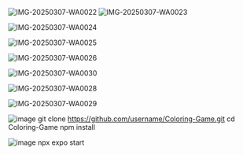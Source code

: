 
![IMG-20250307-WA0022](https://github.com/user-attachments/assets/fd97efb5-3277-4f2c-bfa4-cd53bed75745)  ![IMG-20250307-WA0023](https://github.com/user-attachments/assets/44f13f58-9665-4974-8e40-1141bc097b30)



![IMG-20250307-WA0024](https://github.com/user-attachments/assets/ac9cd960-838e-43b6-b00c-5cf3c550bcd1)

![IMG-20250307-WA0025](https://github.com/user-attachments/assets/873b0235-e226-454e-b334-bb293ae9c2ea)


![IMG-20250307-WA0026](https://github.com/user-attachments/assets/375328e9-0aaf-418a-93d9-d625304226cd)

![IMG-20250307-WA0030](https://github.com/user-attachments/assets/8ca363e7-36dc-4a08-9315-0c118743e4c0)


![IMG-20250307-WA0028](https://github.com/user-attachments/assets/35ac8d3e-37f6-4948-91bd-e8dda59fc33a)

![IMG-20250307-WA0029](https://github.com/user-attachments/assets/24f95a0f-bec1-4556-a33e-5246d3d72d26)






![image](https://github.com/user-attachments/assets/63e7c02e-bea6-472c-8c84-b7af6c30cb70)
git clone https://github.com/username/Coloring-Game.git
cd Coloring-Game
npm install


![image](https://github.com/user-attachments/assets/f88b009e-a083-4ef9-82a1-23e80d9c806c)
npx expo start

